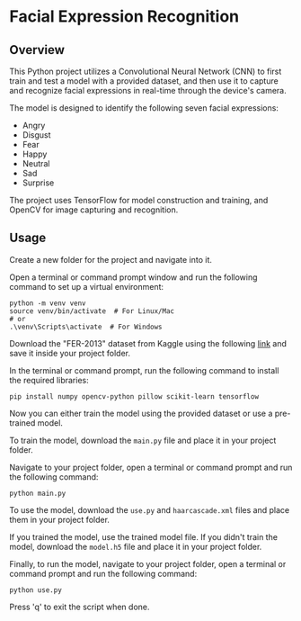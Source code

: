 # Facial Expression Recognition

## Overview

This Python project utilizes a Convolutional Neural Network (CNN) to first train and test a model with a provided dataset, and then use it to capture and recognize facial expressions in real-time through the device's camera.

The model is designed to identify the following seven facial expressions:
- Angry
- Disgust
- Fear
- Happy
- Neutral
- Sad
- Surprise

The project uses TensorFlow for model construction and training, and OpenCV for image capturing and recognition.

## Usage

Create a new folder for the project and navigate into it.

Open a terminal or command prompt window and run the following command to set up a virtual environment:

    python -m venv venv
    source venv/bin/activate  # For Linux/Mac
    # or
    .\venv\Scripts\activate  # For Windows

Download the "FER-2013" dataset from Kaggle using the following [link](https://www.kaggle.com/datasets/msambare/fer2013) and save it inside your project folder.

In the terminal or command prompt, run the following command to install the required libraries:

    pip install numpy opencv-python pillow scikit-learn tensorflow
    
Now you can either train the model using the provided dataset or use a pre-trained model.

To train the model, download the `main.py` file and place it in your project folder.

Navigate to your project folder, open a terminal or command prompt and run the following command:

    python main.py

To use the model, download the `use.py` and `haarcascade.xml` files and place them in your project folder.

If you trained the model, use the trained model file.
If you didn't train the model, download the `model.h5` file and place it in your project folder.

Finally, to run the model, navigate to your project folder, open a terminal or command prompt and run the following command:

    python use.py

Press 'q' to exit the script when done.
